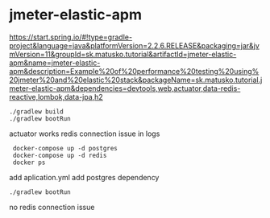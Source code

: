 # jmeter-elastic-apm

https://start.spring.io/#!type=gradle-project&language=java&platformVersion=2.2.6.RELEASE&packaging=jar&jvmVersion=11&groupId=sk.matusko.tutorial&artifactId=jmeter-elastic-apm&name=jmeter-elastic-apm&description=Example%20of%20performance%20testing%20using%20jmeter%20and%20elastic%20stack&packageName=sk.matusko.tutorial.jmeter-elastic-apm&dependencies=devtools,web,actuator,data-redis-reactive,lombok,data-jpa,h2

    ./gradlew build
    ./gradlew bootRun
    
actuator works
redis connection issue in logs
    
     docker-compose up -d postgres
     docker-compose up -d redis
     docker ps
     
add aplication.yml
add postgres dependency
    
    ./gradlew bootRun

no redis connection issue